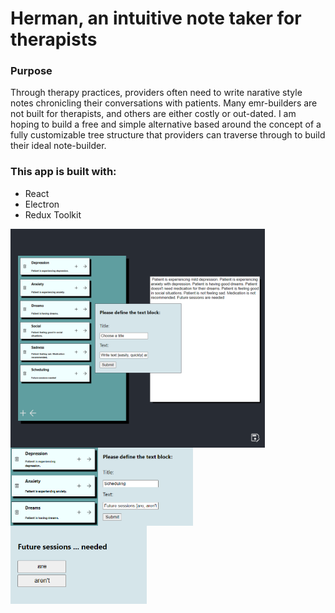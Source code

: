 # Herman, an intuitive note taker for therapists

### Purpose

Through therapy practices, providers often need to write narative style notes chronicling their conversations with patients. Many emr-builders are not built for therapists, and others are either costly or out-dated. I am hoping to build a free and simple alternative based around the concept of a fully customizable tree structure that providers can traverse through to build their ideal note-builder.

### This app is built with:

- React
- Electron
- Redux Toolkit

<img src="https://github.com/stephenkridel/Herman/blob/main/screenshots/screenshot3.PNG" align="center" height=350>
<img src="https://github.com/stephenkridel/Herman/blob/main/screenshots/screenshot1.PNG" align="left" height=125>
<img src="https://github.com/stephenkridel/Herman/blob/main/screenshots/screenshot2.PNG" align="left" height=125>
<img src="https://github.com/stephenkridel/Herman/blob/main/screenshots/screenshot4.PNG" align="left" height=125>
